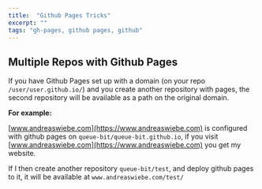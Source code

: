 ```yaml
---
title:  "Github Pages Tricks"
excerpt: ""
tags: "gh-pages, github pages, github"
---
```


## Multiple Repos with Github Pages

If you have Github Pages set up with a domain (on your repo `/user/user.github.io/`) and you create another repository with pages, the second repository will be available as a path on the original domain.

**For example:**

[www.andreaswiebe.com](https://www.andreaswiebe.com) is configured with github pages on `queue-bit/queue-bit.github.io`, if you visit [www.andreaswiebe.com](https://www.andreaswiebe.com) you get my website.

If I then create another repository `queue-bit/test`, and deploy github pages to it, it will be available at `www.andreaswiebe.com/test/`